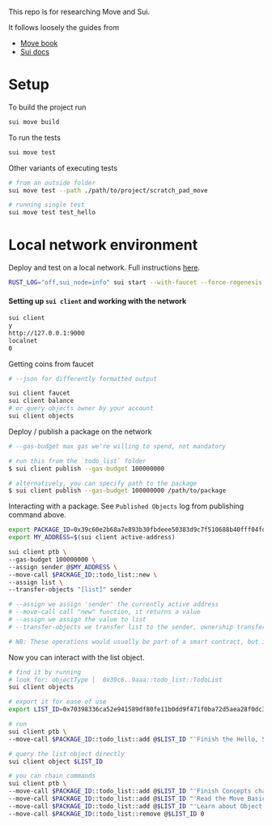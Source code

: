 This repo is for researching Move and Sui.

It follows loosely the guides from 
- [Move book](https://move-book.com/index.html)
- [Sui docs](https://docs.sui.io/)

# Setup

To build the project run
```bash
sui move build
```

To run the tests
```bash
sui move test
```

Other variants of executing tests
```bash
# from an outside folder
sui move test --path ./path/to/project/scratch_pad_move

# running single test
sui move test test_hello
```

# Local network environment

Deploy and test on a local network. Full instructions [here](https://move-book.com/your-first-move/hello-sui.html#set-up-an-account).

```bash
RUST_LOG="off,sui_node=info" sui start --with-faucet --force-regenesis
```

#### Setting up `sui client` and working with the network 

```bash
sui client
y
http://127.0.0.1:9000
localnet
0
```

Getting coins from faucet
```bash
# --json for differently formatted output

sui client faucet
sui client balance
# or query objects owner by your account
sui client objects
```

Deploy / publish a package on the network

```bash
# --gas-budget max gas we're willing to spend, not mandatory

# run this from the `todo_list` folder
$ sui client publish --gas-budget 100000000

# alternatively, you can specify path to the package
$ sui client publish --gas-budget 100000000 /path/to/package
```

Interacting with a package. See `Published Objects` log from publishing command above.

```bash
export PACKAGE_ID=0x39c60e2b68a7e893b30fbdeee50383d9c7f510688b40fff04fd9fe166d059aaa
export MY_ADDRESS=$(sui client active-address)

sui client ptb \
--gas-budget 100000000 \
--assign sender @$MY_ADDRESS \
--move-call $PACKAGE_ID::todo_list::new \
--assign list \
--transfer-objects "[list]" sender

# --assign we assign 'sender' the currently active address
# --move-call call "new" function, it returns a value
# --assign we assign the value to list
# --transfer-objects we transfer list to the sender, ownership transfer

# NB: These operations would usually be part of a smart contract, but in Move we can manipulate objects we own freely
```

Now you can interact with the list object.
```bash
# find it by running
# look for: objectType │  0x39c6..9aaa::todo_list::TodoList
sui client objects

# export it for ease of use
export LIST_ID=0x70398336ca52e941589df80fe11b0dd9f471f0ba72d5aea28f0dc3d247728ea4

# run
sui client ptb \
--move-call $PACKAGE_ID::todo_list::add @$LIST_ID "'Finish the Hello, Sui chapter'"

# query the list object directly 
sui client object $LIST_ID

# you can chain commands
sui client ptb \
--move-call $PACKAGE_ID::todo_list::add @$LIST_ID "'Finish Concepts chapter'" \
--move-call $PACKAGE_ID::todo_list::add @$LIST_ID "'Read the Move Basics chapter'" \
--move-call $PACKAGE_ID::todo_list::add @$LIST_ID "'Learn about Object Model'" \
--move-call $PACKAGE_ID::todo_list::remove @$LIST_ID 0
```
